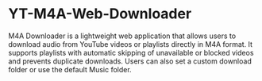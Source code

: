 # YT-M4A-Web-Downloader
M4A Downloader is a lightweight web application that allows users to download audio from YouTube videos or playlists directly in M4A format. It supports playlists with automatic skipping of unavailable or blocked videos and prevents duplicate downloads. Users can also set a custom download folder or use the default Music folder.
